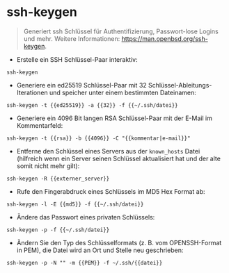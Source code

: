 # ssh-keygen

> Generiert ssh Schlüssel für Authentifizierung, Passwort-lose Logins und mehr.
> Weitere Informationen: <https://man.openbsd.org/ssh-keygen>.

- Erstelle ein SSH Schlüssel-Paar interaktiv:

`ssh-keygen`

- Generiere ein ed25519 Schlüssel-Paar mit 32 Schlüssel-Ableitungs-Iterationen und speicher unter einem bestimmten Dateinamen:

`ssh-keygen -t {{ed25519}} -a {{32}} -f {{~/.ssh/datei}}`

- Generiere ein 4096 Bit langen RSA Schlüssel-Paar mit der E-Mail im Kommentarfeld:

`ssh-keygen -t {{rsa}} -b {{4096}} -C "{{kommentar|e-mail}}"`

- Entferne den Schlüssel eines Servers aus der `known_hosts` Datei (hilfreich wenn ein Server seinen Schlüssel aktualisiert hat und der alte somit nicht mehr gilt):

`ssh-keygen -R {{externer_server}}`

- Rufe den Fingerabdruck eines Schlüssels im MD5 Hex Format ab:

`ssh-keygen -l -E {{md5}} -f {{~/.ssh/datei}}`

- Ändere das Passwort eines privaten Schlüssels:

`ssh-keygen -p -f {{~/.ssh/datei}}`

- Ändern Sie den Typ des Schlüsselformats (z. B. vom OPENSSH-Format in PEM), die Datei wird an Ort und Stelle neu geschrieben:

`ssh-keygen -p -N "" -m {{PEM}} -f ~/.ssh/{{datei}}`
